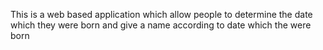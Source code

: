 This is a web based application which allow people to determine the date which they were born and give a name according to date which the were born
